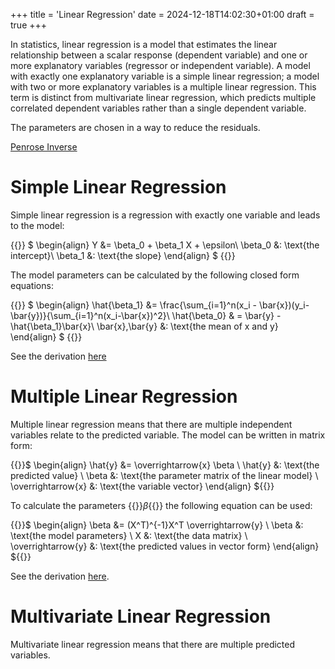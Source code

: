 +++
title = 'Linear Regression'
date = 2024-12-18T14:02:30+01:00
draft = true
+++

In statistics, linear regression is a model that estimates the linear relationship between a scalar response (dependent variable) and one or more explanatory variables (regressor or independent variable). A model with exactly one explanatory variable is a simple linear regression; a model with two or more explanatory variables is a multiple linear regression. This term is distinct from multivariate linear regression, which predicts multiple correlated dependent variables rather than a single dependent variable.

The parameters are chosen in a way to reduce the residuals.

[Penrose Inverse](./Pseudo-Inverse.md)

<!--more-->

# Simple Linear Regression

Simple linear regression is a regression with exactly one variable and leads to the model:

{{<tex >}}
$
\begin{align}
    Y &= \beta_0 + \beta_1 X + \epsilon\\
    \beta_0 &: \text{the intercept}\\
    \beta_1 &: \text{the slope}
\end{align}
$
{{</tex >}}

The model parameters can be calculated by the following closed form equations:

{{<tex >}}
$
\begin{align}
\hat{\beta_1} &= \frac{\sum_{i=1}^n(x_i - \bar{x})(y_i-\bar{y})}{\sum_{i=1}^n(x_i-\bar{x})^2}\\
\hat{\beta_0} & = \bar{y} - \hat{\beta_1}\bar{x}\\
\bar{x},\bar{y} &: \text{the mean of x and y}
\end{align}
$
{{</tex >}}

See the derivation [here](./Parameter-Optimization.md)

# Multiple Linear Regression

Multiple linear regression means that there are multiple independent variables relate to the predicted variable. The model can be written in matrix form:

{{<tex >}}$
\begin{align}
    \hat{y} &= \overrightarrow{x} \beta \\
    \hat{y} &: \text{the predicted value} \\
    \beta &: \text{the parameter matrix of the linear model} \\
    \overrightarrow{x} &: \text{the variable vector}
\end{align}
${{</tex >}}

To calculate the parameters {{<tex >}}$\beta${{</tex >}} the following equation can be used:

{{<tex >}}$
\begin{align}
    \beta &= (X^T)^{-1}X^T \overrightarrow{y} \\
    \beta &: \text{the model parameters} \\
    X &: \text{the data matrix} \\
    \overrightarrow{y} &: \text{the predicted values in vector form}
\end{align}
${{</tex >}}

See the derivation [here](Parameter-Optimization.md).

# Multivariate Linear Regression

Multivariate linear regression means that there are multiple predicted variables.
